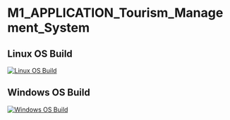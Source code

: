 # M1_APPLICATION_Tourism_Management_System

## Linux OS Build
[![Linux OS Build](https://github.com/sreeni1346/M1_APPLICATION_Tourism_Management_system/actions/workflows/Linux_c-cpp.yml/badge.svg)](https://github.com/sreeni1346/M1_APPLICATION_Tourism_Management_system/blob/main/.github/workflows/Linux_c-cpp.yml)

## Windows OS Build
[![Windows OS Build](https://github.com/sreeni1346/M1_APPLICATION_Tourism_Management_system/actions/workflows/Windows_c-cpp.yml/badge.svg)](https://github.com/sreeni1346/M1_APPLICATION_Tourism_Management_system/blob/main/.github/workflows/Windows_c-cpp.yml)
